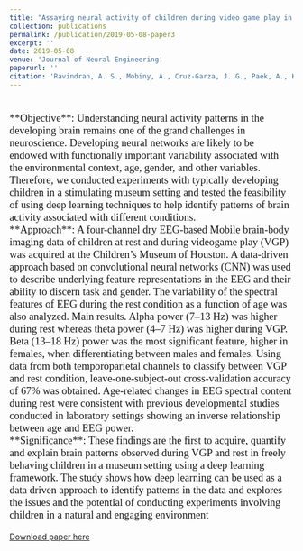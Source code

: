 ```yaml
---
title: "Assaying neural activity of children during video game play in public spaces: a deep learning approach"
collection: publications
permalink: /publication/2019-05-08-paper3
excerpt: ''
date: 2019-05-08
venue: 'Journal of Neural Engineering'
paperurl: ''
citation: 'Ravindran, A. S., Mobiny, A., Cruz-Garza, J. G., Paek, A., Kopteva, A., & Vidal, J. L. C. (2019). Assaying neural activity of children during video game play in public spaces: a deep learning approach. Journal of neural engineering, 16(3), 036028.'
---
```


<p style="font-family: Garamond; font-size:14pt; font-style:normal">
<br>
**Objective**: Understanding neural activity patterns in the developing brain remains one of the grand challenges in neuroscience. Developing neural networks are likely to be endowed with functionally important variability associated with the environmental context, age, gender, and other variables. Therefore, we conducted experiments with typically developing children in a stimulating museum setting and tested the feasibility of using deep learning techniques to help identify patterns of brain activity associated with different conditions. 

<br> 
**Approach**: A four-channel dry EEG-based Mobile brain-body imaging data of children at rest and during videogame play (VGP) was acquired at the Children’s Museum of Houston. A data-driven approach based on convolutional neural networks (CNN) was used to describe underlying feature representations in the EEG and their ability to discern task and gender. The variability of the spectral features of EEG during the rest condition as a function of age was also analyzed. Main results. Alpha power (7–13 Hz) was higher during rest whereas theta power (4–7 Hz) was higher during VGP. Beta (13–18 Hz) power was the most significant feature, higher in females, when differentiating between males and females. Using data from both temporoparietal channels to classify between VGP and rest condition, leave-one-subject-out cross-validation accuracy of 67% was obtained. Age-related changes in EEG spectral content during rest were consistent with previous developmental studies conducted in laboratory settings showing an inverse relationship between age and EEG power. 

<br> 
**Significance**: These findings are the first to acquire, quantify and explain brain patterns observed during VGP and rest in freely behaving children in a museum setting using a deep learning framework. The study shows how deep learning can be used as a data driven approach to identify patterns in the data and explores the issues and the potential of conducting experiments involving children in a natural and engaging environment

</p>


[Download paper here](/files/Paper3.pdf)
